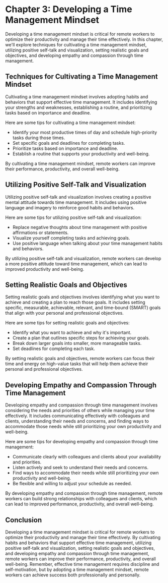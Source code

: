 Chapter 3: Developing a Time Management Mindset
===============================================

Developing a time management mindset is critical for remote workers to optimize their productivity and manage their time effectively. In this chapter, we'll explore techniques for cultivating a time management mindset, utilizing positive self-talk and visualization, setting realistic goals and objectives, and developing empathy and compassion through time management.

Techniques for Cultivating a Time Management Mindset
----------------------------------------------------

Cultivating a time management mindset involves adopting habits and behaviors that support effective time management. It includes identifying your strengths and weaknesses, establishing a routine, and prioritizing tasks based on importance and deadline.

Here are some tips for cultivating a time management mindset:

- Identify your most productive times of day and schedule high-priority tasks during those times.
- Set specific goals and deadlines for completing tasks.
- Prioritize tasks based on importance and deadline.
- Establish a routine that supports your productivity and well-being.

By cultivating a time management mindset, remote workers can improve their performance, productivity, and overall well-being.

Utilizing Positive Self-Talk and Visualization
----------------------------------------------

Utilizing positive self-talk and visualization involves creating a positive mental attitude towards time management. It includes using positive language and imagery to reinforce good habits and behaviors.

Here are some tips for utilizing positive self-talk and visualization:

- Replace negative thoughts about time management with positive affirmations or statements.
- Visualize yourself completing tasks and achieving goals.
- Use positive language when talking about your time management habits and behaviors.

By utilizing positive self-talk and visualization, remote workers can develop a more positive attitude toward time management, which can lead to improved productivity and well-being.

Setting Realistic Goals and Objectives
--------------------------------------

Setting realistic goals and objectives involves identifying what you want to achieve and creating a plan to reach those goals. It includes setting specific, measurable, achievable, relevant, and time-bound (SMART) goals that align with your personal and professional objectives.

Here are some tips for setting realistic goals and objectives:

- Identify what you want to achieve and why it's important.
- Create a plan that outlines specific steps for achieving your goals.
- Break down larger goals into smaller, more manageable tasks.
- Set deadlines for completing each task.

By setting realistic goals and objectives, remote workers can focus their time and energy on high-value tasks that will help them achieve their personal and professional objectives.

Developing Empathy and Compassion Through Time Management
---------------------------------------------------------

Developing empathy and compassion through time management involves considering the needs and priorities of others while managing your time effectively. It includes communicating effectively with colleagues and clients, understanding their needs and concerns, and finding ways to accommodate those needs while still prioritizing your own productivity and well-being.

Here are some tips for developing empathy and compassion through time management:

- Communicate clearly with colleagues and clients about your availability and priorities.
- Listen actively and seek to understand their needs and concerns.
- Find ways to accommodate their needs while still prioritizing your own productivity and well-being.
- Be flexible and willing to adjust your schedule as needed.

By developing empathy and compassion through time management, remote workers can build strong relationships with colleagues and clients, which can lead to improved performance, productivity, and overall well-being.

Conclusion
----------

Developing a time management mindset is critical for remote workers to optimize their productivity and manage their time effectively. By cultivating habits and behaviors that support effective time management, utilizing positive self-talk and visualization, setting realistic goals and objectives, and developing empathy and compassion through time management, remote workers can improve their performance, productivity, and overall well-being. Remember, effective time management requires discipline and self-motivation, but by adopting a time management mindset, remote workers can achieve success both professionally and personally.
